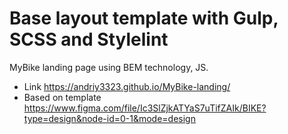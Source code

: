 # Base layout template with Gulp, SCSS and Stylelint

MyBike landing page using BEM technology, JS.
 - Link https://andriy3323.github.io/MyBike-landing/
 - Based on template https://www.figma.com/file/Ic3SlZjkATYaS7uTifZAIk/BIKE?type=design&node-id=0-1&mode=design
